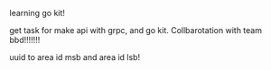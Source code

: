 learning go kit!

get task for make api with grpc, and go kit. Collbarotation with team bbd!!!!!!!

uuid to area id msb and area id lsb!